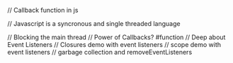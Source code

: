 // Callback function in js

// Javascript is a syncronous and single threaded language

// Blocking the main thread
// Power of Callbacks? #function
// Deep about Event Listeners
// Closures demo with event listeners
// scope demo with event listeners
// garbage collection and removeEventListeners
